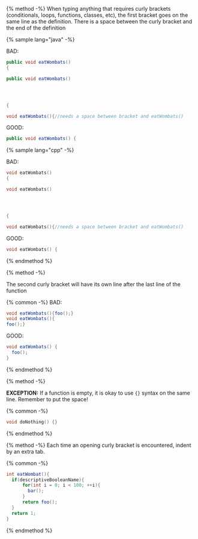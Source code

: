 {% method -%}
When typing anything that requires curly brackets (conditionals, loops, functions, classes, etc), the first bracket goes on the same line as the definition. There is a space between the curly bracket and the end of the definition

{% sample lang="java" -%}

BAD:
```java
public void eatWombats()
{

public void eatWombats()




{

void eatWombats(){//needs a space between bracket and eatWombats()
```
GOOD:
```java
public void eatWombats() {
```

{% sample lang="cpp" -%}

BAD:
```cpp
void eatWombats()
{

void eatWombats()




{

void eatWombats(){//needs a space between bracket and eatWombats()
```
GOOD:
```cpp
void eatWombats() {
```
{% endmethod %}

{% method -%}

The second curly bracket will have its own line after the last line of the function

{% common -%}
BAD:
```java
void eatWombats(){foo();}
void eatWombats(){
foo();}
```
GOOD:
```java
void eatWombats() {
  foo();
}
```

{% endmethod %}

{% method -%}

**EXCEPTION:** If a function is empty, it is okay to use `{}` syntax on the same line. Remember to put the space!

{% common -%}
```cpp
void doNothing() {}
```
{% endmethod %}

{% method -%}
Each time an opening curly bracket is encountered, indent by an extra tab.

{% common -%}
```java
int eatWombat(){
  if(descriptiveBooleanName){
      for(int i = 0; i < 100; ++i){
        bar();
      }
      return foo();
  }
  return 1;
}
```

{% endmethod %}
